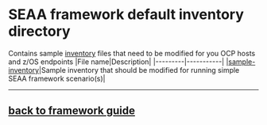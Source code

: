 # SEAA framework default inventory directory
Contains sample [inventory](inventory) files that need to be modified for you OCP hosts and z/OS endpoints
|File name|Description|
|---------|-----------|
|[sample-inventory](inventory/sample-inventory.yaml)|Sample inventory that should be modified for running simple SEAA framework scenario(s)|
<!--- [multihost-inventory](inventory/multihost-inventory.yaml) - More complex sample inventory that can be modified for running SEAA framework against multple OCP host and z/OS endpoints -->


---
## [back to framework guide](../../../../..//docs/guide/README.md)